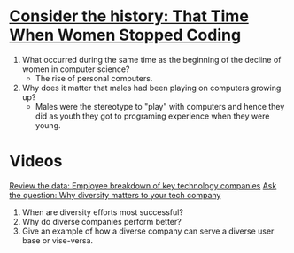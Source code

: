 # [Consider the history: That Time When Women Stopped Coding](https://www.npr.org/sections/money/2014/10/21/357629765/when-women-stopped-coding)

1. What occurred during the same time as the beginning of the decline of women in computer science? 
    - The rise of personal computers. 
2. Why does it matter that males had been playing on computers growing up? 
    - Males were the stereotype to "play" with computers and hence they did as youth they got to programing experience when they were young.

# Videos
[Review the data: Employee breakdown of key technology companies](https://informationisbeautiful.net/visualizations/diversity-in-tech/)
[Ask the question: Why diversity matters to your tech company](https://www.usatoday.com/story/tech/columnist/2015/07/21/why-diversity-matters-your-tech-company/30419871/)

1. When are diversity efforts most successful?
2. Why do diverse companies perform better?
3. Give an example of how a diverse company can serve a diverse user base or vise-versa.